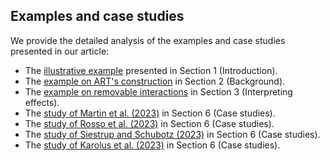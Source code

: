 ## Examples and case studies

We provide the detailed analysis of the examples and case studies presented in our article:

- The [illustrative example](illustrative-example.html) presented in Section 1 (Introduction).
- The [example on ART's construction](ART-explained.html) in Section 2 (Background).
- The [example on removable interactions](removable_interactions.html) in Section 3 (Interpreting effects). 
- The [study of Martin et al. (2023)](Martin-et-al-23.html) in Section 6 (Case studies).
- The [study of Rosso et al. (2023)](Rosso-et-al-23.html) in Section 6 (Case studies).
- The [study of Siestrup and Schubotz (2023)](Siestrup-and-Schubotz-23.html) in Section 6 (Case studies).
- The [study of Karolus et al. (2023)](Karolus-et-al-23.html) in Section 6 (Case studies).
